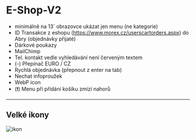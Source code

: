 # E-Shop-V2

- minimálně na 13´ obrazovce ukázat jen menu (ne kategorie)
- ID Transakce z eshopu (https://www.morex.cz/userscartorders.aspx) do Abry (objednávky přijaté)
- Dárkové poukazy
- MailChimp
- Tel. kontakt vedle vyhledávání není červeným textem
- (-) Přepínač EURO / CZ
- Rychlá objednávka (přepnout z enter na tab)
- Nechat infoproužek
- WebP icon 
- (❗) Menu při přidání košíku zmizí nahorů

<hr>


## Velké ikony

![ikon](https://user-images.githubusercontent.com/59166385/172812747-90259ae4-9636-491d-9c30-49eb2cda38d1.png)

